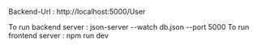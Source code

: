 Backend-Url : http://localhost:5000/User

To run backend server : json-server --watch db.json --port 5000 
To run frontend server : npm run dev
